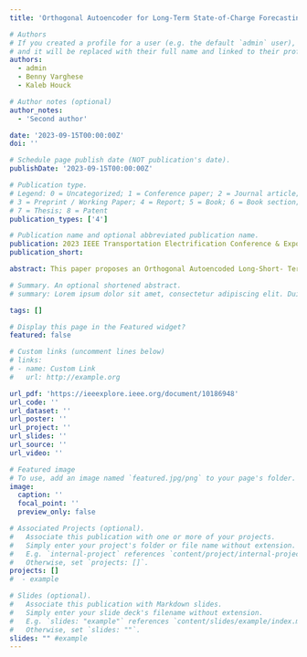 ```yaml
---
title: 'Orthogonal Autoencoder for Long-Term State-of-Charge Forecasting of Li-ion Battery Cells'

# Authors
# If you created a profile for a user (e.g. the default `admin` user), write the username (folder name) here
# and it will be replaced with their full name and linked to their profile.
authors:
  - admin
  - Benny Varghese
  - Kaleb Houck

# Author notes (optional)
author_notes:
  - 'Second author'

date: '2023-09-15T00:00:00Z'
doi: ''

# Schedule page publish date (NOT publication's date).
publishDate: '2023-09-15T00:00:00Z'

# Publication type.
# Legend: 0 = Uncategorized; 1 = Conference paper; 2 = Journal article;
# 3 = Preprint / Working Paper; 4 = Report; 5 = Book; 6 = Book section;
# 7 = Thesis; 8 = Patent
publication_types: ['4']

# Publication name and optional abbreviated publication name.
publication: 2023 IEEE Transportation Electrification Conference & Expo (ITEC)
publication_short:

abstract: This paper proposes an Orthogonal Autoencoded Long-Short- Term Memory (OALSTM) network for long-term the State-Of-Charge (SOC) forecasting in Lithium-ion (Li-ion) battery cells. By leveraging the use of LSTMs in capturing temporal trends and orthogonal Autoencoder for extracting non- trivial robust latent features, OALSTM can achieve precise and accurate long-term SOC estimations near the end-of-life. One key contribution is learning orthogonal temporal encodings that generalize for long-term forecasting because it reduces the likelihood of false multicollinearity. Our results show that OALSTM outperforms other benchmark models for long-term SOC estimation of Li-ion battery cells under varying charging and discharging conditions.

# Summary. An optional shortened abstract.
# summary: Lorem ipsum dolor sit amet, consectetur adipiscing elit. Duis posuere tellus ac convallis # placerat. Proin tincidunt magna sed ex sollicitudin condimentum.

tags: []

# Display this page in the Featured widget?
featured: false

# Custom links (uncomment lines below)
# links:
# - name: Custom Link
#   url: http://example.org

url_pdf: 'https://ieeexplore.ieee.org/document/10186948'
url_code: ''
url_dataset: ''
url_poster: ''
url_project: ''
url_slides: ''
url_source: ''
url_video: ''

# Featured image
# To use, add an image named `featured.jpg/png` to your page's folder.
image:
  caption: ''
  focal_point: ''
  preview_only: false

# Associated Projects (optional).
#   Associate this publication with one or more of your projects.
#   Simply enter your project's folder or file name without extension.
#   E.g. `internal-project` references `content/project/internal-project/index.md`.
#   Otherwise, set `projects: []`.
projects: []
#  - example

# Slides (optional).
#   Associate this publication with Markdown slides.
#   Simply enter your slide deck's filename without extension.
#   E.g. `slides: "example"` references `content/slides/example/index.md`.
#   Otherwise, set `slides: ""`.
slides: "" #example
---
```

